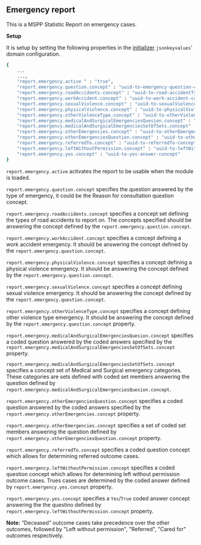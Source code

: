 ## Emergency report
This is a MSPP  Statistic Report on emergency cases.

**Setup**

It is setup by setting the following properties in the [initializer](https://github.com/mekomsolutions/openmrs-module-initializer) `jsonkeyvalues`' domain configuration. 

```bash
{
    ...
    ...,
    "report.emergency.active " : "true",
    "report.emergency.question.concept" : "uuid-to-emergency-question-concept",
    "report.emergency.roadAccidents.concept" : "uuid-to-road-accidentTypes-setConcept",
    "report.emergency.workAccident.concept" : "uuid-to-work-accident-concept",
    "report.emergency.sexualViolence.concept" : "uuid-to-sexualViolence-concept",
    "report.emergency.physicalViolence.concept" : "uuid-to-physicalViolence-concept",
    "report.emergency.otherViolenceType.concept" : "uuid-to-otherViolence-types-concept",
    "report.emergency.medicalAndSurgicalEmergenciesQuesion.concept" : "uuid-to-medicalAndSurgicalEmergency-question-concept",
    "report.emergency.medicalAndSurgicalEmergenciesSetOfSets.concept" : "uuid-to-medicalAndSurgicalEmergency-superSet-concept",
    "report.emergency.otherEmergencies.concept" : "uuid-to-otherEmergencies-concept",
    "report.emergency.otherEmergenciesQuestion.concept" : "uuid-to-otherEmergencies-question-concept",
    "report.emergency.referredTo.concept" : "uuid-to-referredTo-concept",
    "report.emergency.leftWithoutPermission.concept" : "uuid-to-leftWithoutPermission-concept",
    "report.emergency.yes.concept" : "uuid-to-yes-answer-concept"
}
```
`report.emergency.active` activates the report to be usable when the module is loaded.

`report.emergency.question.concept` specifies the question answered by the type of emergency, it could be the Reason for consultation question concept.

`report.emergency.roadAccidents.concept` specifies a concept set defining the types of road accidents to report on. The concepts specified should be answering the concept defined by the `report.emergency.question.concept`.

`report.emergency.workAccident.concept` specifies a concept defining a work accident emergency. It should be answering the concept defined by the `report.emergency.question.concept`.

`report.emergency.physicalViolence.concept` specifies a concept defining a physical violence emergency. It should be answering the concept defined by the `report.emergency.question.concept`.

`report.emergency.sexualViolence.concept` specifies a concept defining sexual violence emergency. It should be answering the concept defined by the `report.emergency.question.concept`.

`report.emergency.otherViolenceType.concept` specifies a concept defining other violence type emergency. It should be answering the concept defined by the `report.emergency.question.concept` property.

`report.emergency.medicalAndSurgicalEmergenciesQuesion.concept` specifies a coded question answered by the coded answers specified by the `report.emergency.medicalAndSurgicalEmergenciesSetOfSets.concept` property.

`report.emergency.medicalAndSurgicalEmergenciesSetOfSets.concept` specifies a concept set of Medical and Surgical emergency categories. These categories are sets defined with coded set members answering the question defined by `report.emergency.medicalAndSurgicalEmergenciesQuesion.concept`.

`report.emergency.otherEmergenciesQuestion.concept` specifies a coded question answered by the coded answers specified by the `report.emergency.otherEmergencies.concept` property.

`report.emergency.otherEmergencies.concept` specifies a set of coded set members answering the question defined by `report.emergency.otherEmergenciesQuestion.concept` property.

`report.emergency.referredTo.concept` specifies a coded question concept which allows for determining referred outcome cases.

`report.emergency.leftWithoutPermission.concept` specifies a coded question concept which allows for determining left without permission outcome cases. Trues cases are determined by the coded answer defined by `report.emergency.yes.concept` property. 

`report.emergency.yes.concept` specifies a `Yes`/`True` coded answer concept answering the the questino defined by `report.emergency.leftWithoutPermission.concept` property.

**Note:** “Deceased” outcome cases take precedence over the other outcomes, followed by "Left without permission", "Referred", "Cared for" outcomes respectively.